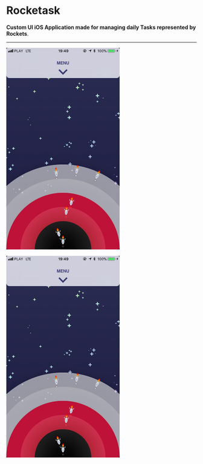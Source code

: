 # Rocketask

**Custom UI iOS Application made for managing daily Tasks represented by Rockets**. 



---


<p align="left">
    <img src="https://raw.githubusercontent.com/maikelSoFly/Prioritizer/master/Docs/screen1.jpg" width="300"/>
</p>

<p align="left">
    <img src="https://raw.githubusercontent.com/maikelSoFly/Prioritizer/master/Docs/screen1.jpg" width="300"/>
</p>
